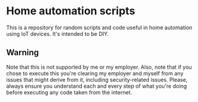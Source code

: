 # Home automation scripts
This is a repository for random scripts and code useful in home automation using IoT devices. It's intended to be DIY.

## Warning
Note that this is not supported by me or my employer. Also, note that if you chose to execute this you're clearing my employer and myself from any issues that might derive from it, including security-related issues. Please, always ensure you understand each and every step of what you're doing before executing any code taken from the internet.
